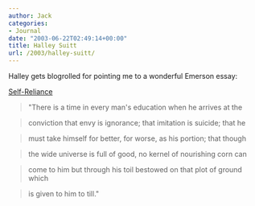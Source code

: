```yaml
---
author: Jack
categories:
- Journal
date: "2003-06-22T02:49:14+00:00"
title: Halley Suitt
url: /2003/halley-suitt/
---
```


Halley gets blogrolled for pointing me to a wonderful Emerson essay:
  

  
[Self-Reliance][1]



> "There is a time in every man's education when he arrives at the
  
> 
  
> conviction that envy is ignorance; that imitation is suicide; that he
  
> 
  
> must take himself for better, for worse, as his portion; that though
  
> 
  
> the wide universe is full of good, no kernel of nourishing corn can
  
> 
  
> come to him but through his toil bestowed on that plot of ground which
  
> 
  
> is given to him to till."</p>

 [1]: //www.halleyscomment.blogspot.com/2003_06_15_halleyscomment_archive.html#105619960865521798"